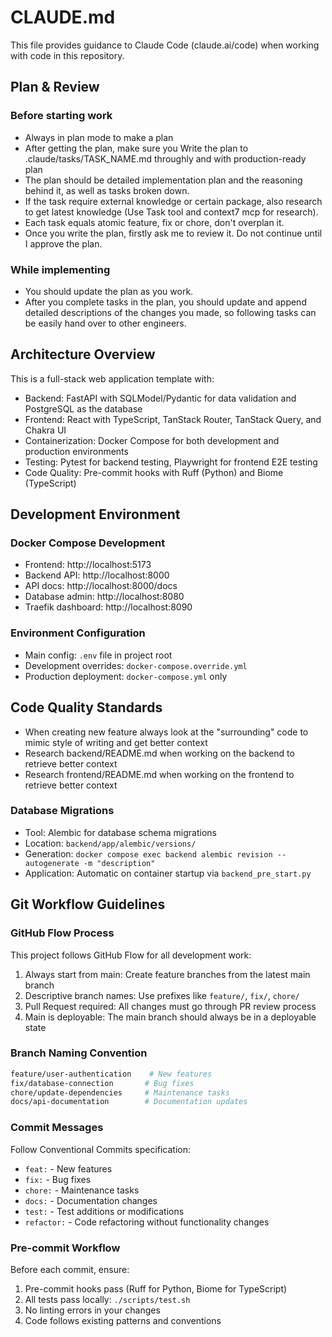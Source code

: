 # CLAUDE.md

This file provides guidance to Claude Code (claude.ai/code) when working with code in this repository.

## Plan & Review

### Before starting work
- Always in plan mode to make a plan
- After getting the plan, make sure you Write the plan to .claude/tasks/TASK_NAME.md throughly and with production-ready plan
- The plan should be detailed implementation plan and the reasoning behind it, as well as tasks broken down.
- If the task require external knowledge or certain package, also research to get latest knowledge (Use Task tool and context7 mcp for research).
- Each task equals atomic feature, fix or chore, don't overplan it.
- Once you write the plan, firstly ask me to review it. Do not continue until I approve the plan.

### While implementing
- You should update the plan as you work.
- After you complete tasks in the plan, you should update and append detailed descriptions of the changes you made, so following tasks can be easily hand over to other engineers.

## Architecture Overview

This is a full-stack web application template with:
- Backend: FastAPI with SQLModel/Pydantic for data validation and PostgreSQL as the database
- Frontend: React with TypeScript, TanStack Router, TanStack Query, and Chakra UI
- Containerization: Docker Compose for both development and production environments
- Testing: Pytest for backend testing, Playwright for frontend E2E testing
- Code Quality: Pre-commit hooks with Ruff (Python) and Biome (TypeScript)

## Development Environment

### Docker Compose Development
- Frontend: http://localhost:5173
- Backend API: http://localhost:8000
- API docs: http://localhost:8000/docs
- Database admin: http://localhost:8080
- Traefik dashboard: http://localhost:8090

### Environment Configuration
- Main config: `.env` file in project root
- Development overrides: `docker-compose.override.yml`
- Production deployment: `docker-compose.yml` only

## Code Quality Standards

- When creating new feature always look at the "surrounding" code to mimic style of writing and get better context
- Research backend/README.md when working on the backend to retrieve better context
- Research frontend/README.md when working on the frontend to retrieve better context

### Database Migrations
- Tool: Alembic for database schema migrations
- Location: `backend/app/alembic/versions/`
- Generation: `docker compose exec backend alembic revision --autogenerate -m "description"`
- Application: Automatic on container startup via `backend_pre_start.py`

## Git Workflow Guidelines

### GitHub Flow Process
This project follows GitHub Flow for all development work:

1. Always start from main: Create feature branches from the latest main branch
2. Descriptive branch names: Use prefixes like `feature/`, `fix/`, `chore/`
3. Pull Request required: All changes must go through PR review process
4. Main is deployable: The main branch should always be in a deployable state

### Branch Naming Convention
```bash
feature/user-authentication    # New features
fix/database-connection       # Bug fixes
chore/update-dependencies     # Maintenance tasks
docs/api-documentation        # Documentation updates
```

### Commit Messages
Follow Conventional Commits specification:
- `feat:` - New features
- `fix:` - Bug fixes
- `chore:` - Maintenance tasks
- `docs:` - Documentation changes
- `test:` - Test additions or modifications
- `refactor:` - Code refactoring without functionality changes

### Pre-commit Workflow
Before each commit, ensure:
1. Pre-commit hooks pass (Ruff for Python, Biome for TypeScript)
2. All tests pass locally: `./scripts/test.sh`
3. No linting errors in your changes
4. Code follows existing patterns and conventions
